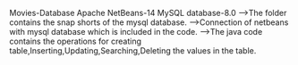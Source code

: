 Movies-Database
Apache NetBeans-14
MySQL database-8.0
-->The folder contains the snap shorts of the mysql database.
-->Connection of netbeans with mysql database which is included in the code.
-->The java code contains the operations for creating table,Inserting,Updating,Searching,Deleting the values in the table. 
